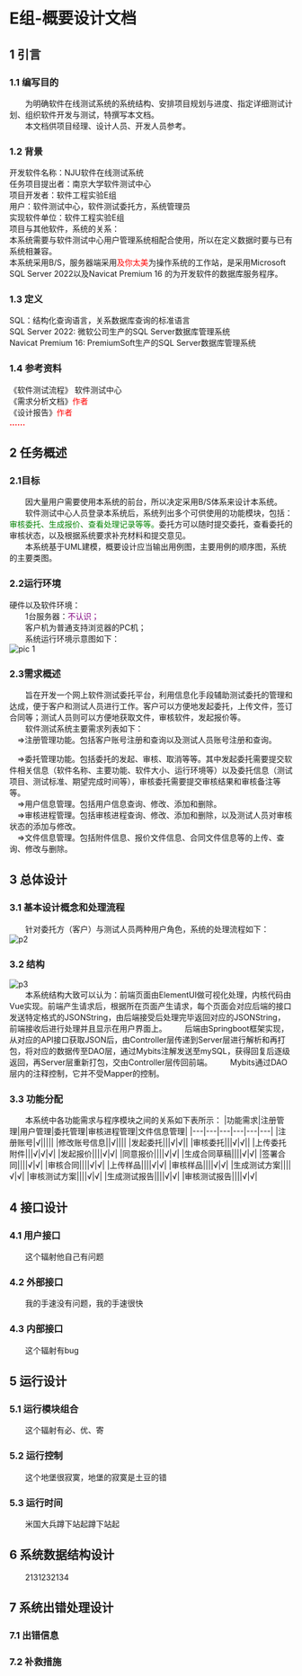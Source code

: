 # E组-概要设计文档

## 1 引言

### 1.1 编写目的
&emsp;&emsp;为明确软件在线测试系统的系统结构、安排项目规划与进度、指定详细测试计划、组织软件开发与测试，特撰写本文档。<br>
&emsp;&emsp;本文档供项目经理、设计人员、开发人员参考。<br>

### 1.2 背景
开发软件名称：NJU软件在线测试系统<br>
任务项目提出者：南京大学软件测试中心<br>
项目开发者：软件工程实验E组<br>
用户：软件测试中心，软件测试委托方，系统管理员<br>
实现软件单位：软件工程实验E组<br>
项目与其他软件，系统的关系：<br>
本系统需要与软件测试中心用户管理系统相配合使用，所以在定义数据时要与已有系统相兼容。<br>
本系统采用B/S，服务器端采用<font color=Red>及你太美</font>为操作系统的工作站，是采用Microsoft SQL Server 2022以及Navicat Premium 16 的为开发软件的数据库服务程序。<br>

### 1.3 定义

SQL：结构化查询语言，关系数据库查询的标准语言<br>
SQL Server 2022: 微软公司生产的SQL Server数据库管理系统<br>
Navicat Premium 16: PremiumSoft生产的SQL Server数据库管理系统<br>

### 1.4 参考资料
《软件测试流程》 软件测试中心<br>
《需求分析文档》<font color=Red>作者</font><br>
《设计报告》<font color=Red>作者</font><br>
**<font color=Red>……</font>**<br>

## 2 任务概述

### 2.1目标
&emsp;&emsp;因大量用户需要使用本系统的前台，所以决定采用B/S体系来设计本系统。<br>
&emsp;&emsp;软件测试中心人员登录本系统后，系统列出多个可供使用的功能模块，包括：<font color=Green>审核委托、生成报价、查看处理记录等等。</font>委托方可以随时提交委托，查看委托的审核状态，以及根据系统要求补充材料和提交意见。<br>
&emsp;&emsp;本系统基于UML建模，概要设计应当输出用例图，主要用例的顺序图，系统的主要类图。<br>

### 2.2运行环境
硬件以及软件环境：<br>
&emsp;&emsp;1台服务器：<font color=purple>不认识；</font><br>
&emsp;&emsp;客户机为普通支持浏览器的PC机；<br>
&emsp;&emsp;系统运行环境示意图如下：<br>
![pic 1](./pic/p1.png "图1：系统运行环境")<br>


### 2.3需求概述
&emsp;&emsp;旨在开发一个网上软件测试委托平台，利用信息化手段辅助测试委托的管理和达成，便于客户和测试人员进行工作。客户可以方便地发起委托，上传文件，签订合同等；测试人员则可以方便地获取文件，审核软件，发起报价等。<br>
&emsp;&emsp;软件测试系统主要需求列表如下：<br>
&emsp;&rArr;注册管理功能。包括客户账号注册和查询以及测试人员账号注册和查询。<br>

&emsp;&rArr;委托管理功能。包括委托的发起、审核、取消等等。其中发起委托需要提交软件相关信息（软件名称、主要功能、软件大小、运行环境等）以及委托信息（测试项目、测试标准、期望完成时间等），审核委托需要提交审核结果和审核备注等等。<br>
&emsp;&rArr;用户信息管理。包括用户信息查询、修改、添加和删除。<br>
&emsp;&rArr;审核进程管理。包括审核进程查询、修改、添加和删除，以及测试人员对审核状态的添加与修改。<br>
&emsp;&rArr;文件信息管理。包括附件信息、报价文件信息、合同文件信息等的上传、查询、修改与删除。<br>

## 3 总体设计

### 3.1 基本设计概念和处理流程
&emsp;&emsp;针对委托方（客户）与测试人员两种用户角色，系统的处理流程如下：<br>
![p2](./pic/p2.png "图2：系统处理流程")<br>

### 3.2 结构
![p3](./pic/p3.png "图3：系统结构")<br>
&emsp;&emsp;本系统结构大致可以认为：前端页面由ElementUI做可视化处理，内核代码由Vue实现。前端产生请求后，根据所在页面产生请求，每个页面会对应后端的接口发送特定格式的JSONString，由后端接受后处理完毕返回对应的JSONString，前端接收后进行处理并且显示在用户界面上。
&emsp;&emsp;后端由Springboot框架实现，从对应的API接口获取JSON后，由Controller层传递到Server层进行解析和再打包，将对应的数据传至DAO层，通过Mybits注解发送至mySQL，获得回复后逐级返回，再Server层重新打包，交由Controller层传回前端。
&emsp;&emsp;Mybits通过DAO层内的注释控制，它并不受Mapper的控制。

### 3.3 功能分配
&emsp;&emsp;本系统中各功能需求与程序模块之间的关系如下表所示：
|功能需求|注册管理|用户管理|委托管理|审核进程管理|文件信息管理|
|---|---|---|---|---|---|
|注册账号|√|||||
|修改账号信息||√||||
|发起委托|||√|√||
|审核委托|||√|√||
|上传委托附件|||√|√|√|
|发起报价||||√|√|
|同意报价||||√|√|
|生成合同草稿||||√|√|
|签署合同||||√|√|
|审核合同||||√|√|
|上传样品||||√|√|
|审核样品||||√|√|
|生成测试方案||||√|√|
|审核测试方案||||√|√|
|生成测试报告||||√|√|
|审核测试报告||||√|√|

## 4 接口设计

### 4.1 用户接口
&emsp;&emsp;这个辐射他自己有问题

### 4.2 外部接口
&emsp;&emsp;我的手速没有问题，我的手速很快

### 4.3 内部接口
&emsp;&emsp;这个辐射有bug

## 5 运行设计
### 5.1 运行模块组合
&emsp;&emsp;这个辐射有必、优、寄

### 5.2 运行控制
&emsp;&emsp;这个地堡很寂寞，地堡的寂寞是土豆的错

### 5.3 运行时间
&emsp;&emsp;米国大兵蹲下站起蹲下站起

## 6 系统数据结构设计
&emsp;&emsp;2131232134

## 7 系统出错处理设计

### 7.1 出错信息

### 7.2 补救措施